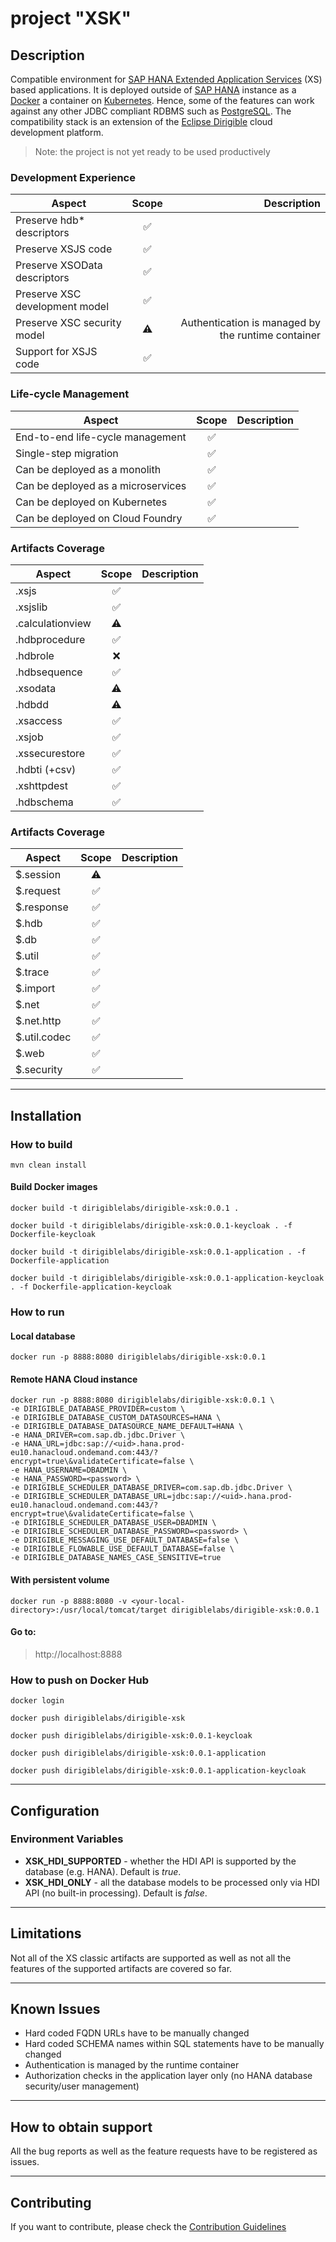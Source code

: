 # project "XSK"

## Description

Compatible environment for [SAP HANA Extended Application Services](https://help.sap.com/viewer/52715f71adba4aaeb480d946c742d1f6/2.0.03/en-US/a6c0749255d84a81a154a7fc87dd33ce.html) (XS) based applications. It is deployed outside of [SAP HANA](https://www.sap.com/products/hana.html?btp=991d50bf-fa15-4979-ac4b-b280b0eb951f) instance as a [Docker](https://www.docker.com/) a container on [Kubernetes](https://kubernetes.io/). Hence, some of the features can work against any other JDBC compliant RDBMS such as [PostgreSQL](https://www.postgresql.org/). The compatibility stack is an extension of the [Eclipse Dirigible](https://github.com/eclipse/dirigible) cloud development platform.

> Note: the project is not yet ready to be used productively


### Development Experience

| Aspect                         | Scope | Description  |
| ------------------------------ |:-----:| ------------:|
| Preserve hdb* descriptors      |  ✅   |              |
| Preserve XSJS code             |  ✅   |              |
| Preserve XSOData descriptors   |  ✅   |              |
| Preserve XSC development model |  ✅   |              |
| Preserve XSC security model    |  ⚠️   | Authentication is managed by the runtime container |
| Support for XSJS code          |  ✅   |              |


### Life-cycle Management

| Aspect                                | Scope | Description  |
| ------------------------------------- |:-----:| ------------:|
| End-to-end life-cycle management      |  ✅   |              |
| Single-step migration                 |  ✅   |              |
| Can be deployed as a monolith         |  ✅   |              |
| Can be deployed as a microservices    |  ✅   |              |
| Can be deployed on Kubernetes         |  ✅   |              |
| Can be deployed on Cloud Foundry      |  ✅   |              |


### Artifacts Coverage

| Aspect                | Scope | Description  |
| --------------------- |:-----:| ------------:|
| .xsjs                 |  ✅   |              |
| .xsjslib              |  ✅   |              |
| .calculationview      |  ⚠️   |              |
| .hdbprocedure         |  ✅   |              |
| .hdbrole              |  ❌   |              |
| .hdbsequence          |  ✅   |              |
| .xsodata              |  ⚠️   |              |
| .hdbdd                |  ⚠️   |              |
| .xsaccess             |  ✅   |              |
| .xsjob                |  ✅   |              |
| .xssecurestore        |  ✅   |              |
| .hdbti (+csv)         |  ✅   |              |
| .xshttpdest           |  ✅   |              |
| .hdbschema            |  ✅   |              |



### Artifacts Coverage

| Aspect                | Scope | Description  |
| --------------------- |:-----:| ------------:|
| $.session             |  ⚠️   |              |
| $.request             |  ✅   |              |
| $.response            |  ✅   |              |
| $.hdb                 |  ✅   |              |
| $.db                  |  ✅   |              |
| $.util                |  ✅   |              |
| $.trace               |  ✅   |              |
| $.import              |  ✅   |              |
| $.net                 |  ✅   |              |
| $.net.http            |  ✅   |              |
| $.util.codec          |  ✅   |              |
| $.web                 |  ✅   |              |
| $.security            |  ✅   |              |


---


## Installation

### How to build

    mvn clean install
    
#### Build Docker images

    docker build -t dirigiblelabs/dirigible-xsk:0.0.1 .
    
    docker build -t dirigiblelabs/dirigible-xsk:0.0.1-keycloak . -f Dockerfile-keycloak

    docker build -t dirigiblelabs/dirigible-xsk:0.0.1-application . -f Dockerfile-application

    docker build -t dirigiblelabs/dirigible-xsk:0.0.1-application-keycloak . -f Dockerfile-application-keycloak

### How to run

#### Local database

    docker run -p 8888:8080 dirigiblelabs/dirigible-xsk:0.0.1

#### Remote HANA Cloud instance

    docker run -p 8888:8080 dirigiblelabs/dirigible-xsk:0.0.1 \
    -e DIRIGIBLE_DATABASE_PROVIDER=custom \
    -e DIRIGIBLE_DATABASE_CUSTOM_DATASOURCES=HANA \
    -e DIRIGIBLE_DATABASE_DATASOURCE_NAME_DEFAULT=HANA \
    -e HANA_DRIVER=com.sap.db.jdbc.Driver \
    -e HANA_URL=jdbc:sap://<uid>.hana.prod-eu10.hanacloud.ondemand.com:443/?encrypt=true\&validateCertificate=false \
    -e HANA_USERNAME=DBADMIN \
    -e HANA_PASSWORD=<password> \
    -e DIRIGIBLE_SCHEDULER_DATABASE_DRIVER=com.sap.db.jdbc.Driver \
    -e DIRIGIBLE_SCHEDULER_DATABASE_URL=jdbc:sap://<uid>.hana.prod-eu10.hanacloud.ondemand.com:443/?encrypt=true\&validateCertificate=false \
    -e DIRIGIBLE_SCHEDULER_DATABASE_USER=DBADMIN \
    -e DIRIGIBLE_SCHEDULER_DATABASE_PASSWORD=<password> \
    -e DIRIGIBLE_MESSAGING_USE_DEFAULT_DATABASE=false \
    -e DIRIGIBLE_FLOWABLE_USE_DEFAULT_DATABASE=false \
    -e DIRIGIBLE_DATABASE_NAMES_CASE_SENSITIVE=true

#### With persistent volume

    docker run -p 8888:8080 -v <your-local-directory>:/usr/local/tomcat/target dirigiblelabs/dirigible-xsk:0.0.1
    
#### Go to:

> http://localhost:8888

### How to push on Docker Hub

    docker login
    
    docker push dirigiblelabs/dirigible-xsk

    docker push dirigiblelabs/dirigible-xsk:0.0.1-keycloak

    docker push dirigiblelabs/dirigible-xsk:0.0.1-application

    docker push dirigiblelabs/dirigible-xsk:0.0.1-application-keycloak
    
    
---

## Configuration

### Environment Variables

* **XSK_HDI_SUPPORTED** - whether the HDI API is supported by the database (e.g. HANA). Default is *true*.
* **XSK_HDI_ONLY** - all the database models to be processed only via HDI API (no built-in processing). Default is *false*.

---

## Limitations

Not all of the XS classic artifacts are supported as well as not all the features of the supported artifacts are covered so far.

---

## Known Issues

* Hard coded FQDN URLs have to be manually changed
* Hard coded SCHEMA names within SQL statements have to be manually changed
* Authentication is managed by the runtime container
* Authorization checks in the application layer only (no HANA database security/user management)

---

## How to obtain support

All the bug reports as well as the feature requests have to be registered as issues.

---

## Contributing

If you want to contribute, please check the [Contribution Guidelines](CONTRIBUTING.md)


